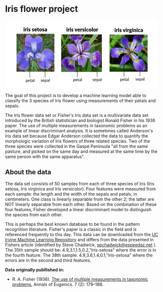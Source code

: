 # Iris flower project

<p align="center">
<img src="images/iris_flowers.png" width=500>
</p>

The goal of this project is to develop a machine learning model able to classify the 3 species of Iris flower using measurements of their petals and sepals.

The Iris flower data set or Fisher's Iris data set is a multivariate data set introduced by the British statistician and biologist Ronald Fisher in his 1936 paper.
The use of multiple measurements in taxonomic problems as an example of linear discriminant analysis. It is sometimes called Anderson's Iris data set because 
Edgar Anderson collected the data to quantify the morphologic variation of Iris flowers of three related species. Two of the three species were collected in 
the Gaspé Peninsula "all from the same pasture, and picked on the same day and measured at the same time by the same person with the same apparatus".


## About the data

The data set consists of 50 samples from each of three species of Iris (Iris setosa, Iris virginica and Iris versicolor). Four features were measured from each 
sample: the length and the width of the sepals and petals, in centimeters. One class is linearly separable from the other 2; the latter are NOT linearly 
separable from each other. Based on the combination of these four features, Fisher developed a linear discriminant model to distinguish the species from each other. 

This is perhaps the best known database to be found in the pattern recognition literature. Fisher's paper is a classic in the field and is referenced frequently 
to this day. This data can be downloaded from the <a href="https://archive-beta.ics.uci.edu/ml/datasets/iris">UC Irvine Machine Learning Repository</a> and differs from the 
data presented in Fishers article (identified by Steve Chadwick, spchadwick@espeedaz.net ). The 35th sample should be: 4.9,3.1,1.5,0.2,"Iris-setosa" where the 
error is in the fourth feature. The 38th sample: 4.9,3.6,1.4,0.1,"Iris-setosa" where the errors are in the second and third features.

**Data originally publlished in:**
 - R. A. Fisher (1936). <a href="https://onlinelibrary.wiley.com/doi/10.1111/j.1469-1809.1936.tb02137.x">The use of multiple measurements in taxonomic problems.</a> Annals of Eugenics. 7 (2): 179–188.
 
